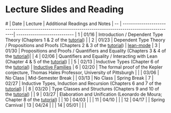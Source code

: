 Lecture Slides and Reading
==========================

\# | Date  | Lecture                                                                                        | Additional Readings and Notes |
-- | -------------------------------------------------------------------------------------------------------| ----------------------------  |
1  | 01/16 | Introduction / Dependent Type Theory (Chapters 1 & 2 of the [tutorial][tutorial])              |                               |
2  | 01/23 | Dependent Type Theory / Propositions and Proofs (Chapters 2 & 3 of the [tutorial][tutorial])   | [lean-mode][lean-mode-slides] |
3  | 01/30 | Propositions and Proofs / Quantifiers and Equality (Chapters 3 & 4 of the [tutorial][tutorial])|                               |
4  | 02/06 | Quantifiers and Equality / Interacting with Lean (Chapter 4 & 5 of the [tutorial][tutorial])   |                               |
5  | 02/13 | Inductive Types (Chapter 6 of the [tutorial][tutorial])                                        | [Inductive Families][indfam]  |
6  | 02/20 | The formal proof of the Kepler conjecture, Thomas Hales Professor, University of Pittsburgh    |                               |
   | 03/06 | No Class                                                                                       | Mid-Semester Break            |
   | 03/13 | No Class                                                                                       | Spring Break                  |
7  | 02/27 | Inductive Types, Induction and Recursion (Chapters 6 and 7 of the [tutorial][tutorial])        |                               |
8  | 03/20 | Type Classes and Structures (Chapters 9 and 10 of the [tutorial][tutorial])                    |                               |
9  | 03/27 | Elaboration and Unification (Leonardo de Moura; Chapter 8 of the [tutorial][tutorial])         |                               |
10 | 04/03 |                                                                                                |                               |
11 | 04/10 |                                                                                                |                               |
12 | 04/17 |                                                                                                | Spring Carnival               |
13 | 04/24 |                                                                                                |                               |
14 | 05/01 |                                                                                                |                               |

[tutorial]: https://leanprover.github.io/tutorial
[lean-mode-slides]: http://leanprover.github.io/presentations/20150123_lean-mode/lean-mode.pdf
[indfam]: http://www.cse.chalmers.se/~peterd/papers/Inductive_Families.pdf
